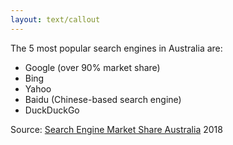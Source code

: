 ```yaml
---
layout: text/callout
---
```


The 5 most popular search engines in Australia are: 
- Google (over 90% market share)
- Bing
- Yahoo
- Baidu (Chinese-based search engine)
- DuckDuckGo

Source: [Search Engine Market Share Australia](http://gs.statcounter.com/search-engine-market-share/all/australia/2018) 2018

